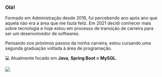 <!--
**rpriolo/rpriolo** is a ✨ _special_ ✨ repository because its `README.md` (this file) appears on your GitHub profile.

Here are some ideas to get you started:

- 🔭 I’m currently working on ...
- 🌱 I’m currently learning ...
- 👯 I’m looking to collaborate on ...
- 🤔 I’m looking for help with ...
- 💬 Ask me about ...
- 📫 How to reach me: ...
- 😄 Pronouns: ...
- ⚡ Fun fact: ...
-->

### Olá!

Formado em Administração desde 2016, fui percebendo ano após ano que aquela não era a área que me fazia feliz. Em 2021 decidi conhecer mais sobre tecnologia e hoje estou em processo de transição de carreira para ser um desenvolvedor de softwares.

Pensando nos próximos passos da minha carreira, estou cursando uma segunda graduação voltada à área de programação.

💻 Atualmente focado em <strong>Java</strong>, <strong>Spring Boot</strong> e <strong>MySQL</strong>.

<a href="https://www.linkedin.com/in/rpriolo/">
  <img src="https://img.shields.io/badge/LinkedIn-0077B5?style=for-the-badge&logo=linkedin&logoColor=white">
</a>    
